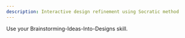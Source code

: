 ```yaml
---
description: Interactive design refinement using Socratic method
---
```


Use your Brainstorming-Ideas-Into-Designs skill.
